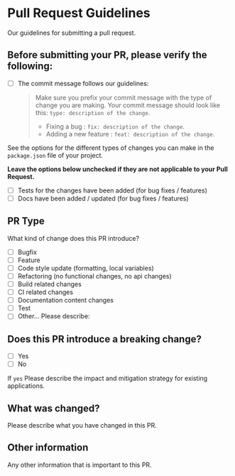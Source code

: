 # Pull Request Guidelines

Our guidelines for submitting a pull request.

## Before submitting your PR, please verify the following:

- [ ] The commit message follows our guidelines:

  > Make sure you prefix your commit message with the type of change you are making. Your commit message should look like this: `type: description of the change`.
  >
  > - Fixing a bug : `fix: description of the change`.
  > - Adding a new feature : `feat: description of the change`.

See the options for the different types of changes you can make in the `package.json` file of your project.

**Leave the options below unchecked if they are not applicable to your Pull Request.**

- [ ] Tests for the changes have been added (for bug fixes / features)
- [ ] Docs have been added / updated (for bug fixes / features)

## PR Type

What kind of change does this PR introduce?

<!-- Please check the one that applies to this PR using "x". -->

- [ ] Bugfix
- [ ] Feature
- [ ] Code style update (formatting, local variables)
- [ ] Refactoring (no functional changes, no api changes)
- [ ] Build related changes
- [ ] CI related changes
- [ ] Documentation content changes
- [ ] Test
- [ ] Other... Please describe:

## Does this PR introduce a breaking change?

- [ ] Yes
- [ ] No

If `yes` Please describe the impact and mitigation strategy for existing applications.

## What was changed?

Please describe what you have changed in this PR.

## Other information

Any other information that is important to this PR.

